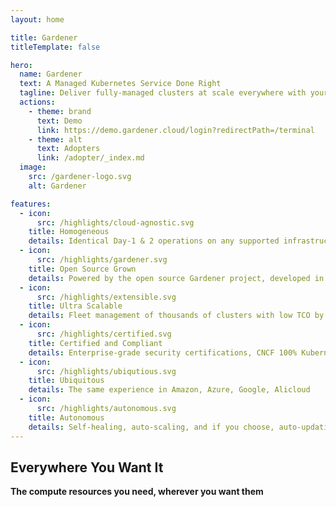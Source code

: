 ```yaml
---
layout: home

title: Gardener
titleTemplate: false

hero:
  name: Gardener
  text: A Managed Kubernetes Service Done Right
  tagline: Deliver fully-managed clusters at scale everywhere with your own Gardener installation
  actions:
    - theme: brand
      text: Demo
      link: https://demo.gardener.cloud/login?redirectPath=/terminal
    - theme: alt
      text: Adopters
      link: /adopter/_index.md
  image:
    src: /gardener-logo.svg
    alt: Gardener

features:
  - icon: 
      src: /highlights/cloud-agnostic.svg
    title: Homogeneous
    details: Identical Day-1 & 2 operations on any supported infrastructure
  - icon:
      src: /highlights/gardener.svg
    title: Open Source Grown
    details: Powered by the open source Gardener project, developed in the public, pioneered by SAP
  - icon:
      src: /highlights/extensible.svg
    title: Ultra Scalable
    details: Fleet management of thousands of clusters with low TCO by design
  - icon:
      src: /highlights/certified.svg
    title: Certified and Compliant
    details: Enterprise-grade security certifications, CNCF 100% Kubernetes compliant
  - icon:
      src: /highlights/ubiqutious.svg
    title: Ubiquitous
    details: The same experience in Amazon, Azure, Google, Alicloud
  - icon:
      src: /highlights/autonomous.svg
    title: Autonomous
    details: Self-healing, auto-scaling, and if you choose, auto-updating operating system and Kubernetes
---
```


<script setup>
import ThemedTeamMembers from '@components/ThemedTeamMembers.vue'

const members = [
  { 
    name: 'Alibaba Cloud',
    logo: '/lp/platforms/alibaba-cloud.svg'
  },
  { 
    name: 'Amazon Web Services',
    logo: '/lp/platforms/aws.svg',
    darkLogo: '/lp/platforms/aws-dark.svg'
  },
  { 
    name: 'Microsoft Azure',
    logo: '/lp/platforms/microsoft-azure.svg'
  },
  { 
    name: 'Google Cloud Platform',
    logo: '/lp/platforms/google-cloud-platform.svg',
  },
  { 
    name: 'Metal-Stack',
    logo: '/lp/platforms/metalstack.svg'
  },
  { 
    name: 'OpenStack',
    logo: '/lp/platforms/openstack.svg'
  },
  { 
    name: 'SAP Data Center',
    logo: '/lp/platforms/sap.svg'
  },
  { 
    name: 'Iron Core',
    logo: '/lp/platforms/iron_core.svg'
  },
]
</script>

## Everywhere You Want It
**The compute resources you need, wherever you want them**

<ThemedTeamMembers size="small" :members />
